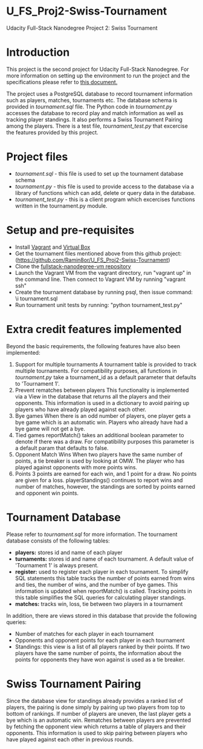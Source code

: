 # U_FS_Proj2-Swiss-Tournament
Udacity Full-Stack Nanodegree Project 2: Swiss Tournament 

# Introduction
This project is the second project for Udacity Full-Stack Nanodegree. For more information on setting up the environment to run the project and the specifications please refer to [this document.](https://docs.google.com/document/d/16IgOm4XprTaKxAa8w02y028oBECOoB1EI1ReddADEeY/pub?embedded=true)


The project uses a PostgreSQL database to record tournament information such as players, matches, tournaments etc. The database schema is provided in *tournament.sql* file. The Python code in *tournament.py* accesses the database to record play and match information as well as tracking player standings. It also performs a Swiss Tournament Pairing among the players. There is a test file, *tournament_test.py* that excercise the features provided by this project.

# Project files
- *tournament.sql* - this file is used to set up the tournament database schema
- *tournament.py* - this file is used to provide access to the database via a library of functions which can add, delete or query data in the database. 
- *tournament_test.py* - this is a client program which excercises functions written in the tournament.py module. 

# Setup and pre-requisites
- Install [Vagrant](https://www.vagrantup.com/) and [Virtual Box](https://www.virtualbox.org/)
- Get the tournament files mentioned above from this github project: (https://github.com/Ramin8or/U_FS_Proj2-Swiss-Tournament) 
- Clone the [fullstack-nanodegree-vm repository](https://github.com/udacity/fullstack-nanodegree-vm)
- Launch the Vagrant VM from the vagrant directory, run "vagrant up" in the command line. Then connect to Vagrant VM by running "vagrant ssh"
- Create the tournament database by running psql, then issue command: \i tournament.sql
- Run tournament unit tests by running: "python tournament_test.py"

# Extra credit features implemented
Beyond the basic requirements, the following features have also been implemented:
1. Support for multiple tournaments
A tournament table is provided to track multiple tournaments. For compatibility purposes, all functions in *tournament.py* take a tournament_id as a default parameter that defaults to 'Tournament 1'.
2. Prevent rematches between players
This functionality is implemented via a View in the database that returns all the players and their opponents. This information is used in a dictionary to avoid pairing up players who have already played against each other.
3. Bye games
When there is an odd number of players, one player gets a bye game which is an automatic win. Players who already have had a bye game will not get a bye.
4. Tied games
reportMatch() takes an additional boolean parameter to denote if there was a draw. For compatibility purposes this parameter is a default param that defaults to false.
5. Opponent Match Wins
When two players have the same number of points, a tie breaker is used by looking at OMW. The player who has played against opponents with more points wins.
6. Points
3 points are earned for each win, and 1 point for a draw. No points are given for a loss. playerStandings() continues to report wins and number of matches, however, the standings are sorted by points earned and opponent win points.

# Tournament Database
Please refer to *tournament.sql* for more information. The tournament database consists of the following tables:
- **players:** stores id and name of each player
- **turnaments:** stores id and name of each tournament. A default value of 'Tournament 1' is always present.
- **register:** used to register each player in each tournament. To simplify SQL statements this table tracks the number of points earned from wins and ties, the number of wins, and the number of bye games. This information is updated when reportMatch() is called. Tracking points in this table simplifies the SQL queries for calculating player standings.
- **matches:** tracks win, loss, tie between two players in a tournament

In addition, there are views stored in this database that provide the following queries:
- Number of matches for each player in each tournament
- Opponents and opponent points for each player in each tournament
- Standings: this view is a list of all players ranked by their points. If two players have the same number of points, the information about the points for opponents they have won against is used as a tie breaker.

# Swiss Tournament Pairing
Since the database view for standings already provides a ranked list of players, the pairing is done simply by pairing up two players from top to bottom of rankings. If number of players are uneven, the last player gets a bye which is an automatic win. Rematches between players are prevented by fetching the opponent view which returns a table of players and their opponents. This information is used to skip pairing between players who have played against each other in previous rounds.

